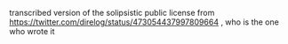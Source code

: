 transcribed version of the solipsistic public license from https://twitter.com/direlog/status/473054437997809664 , who is the one who wrote it
